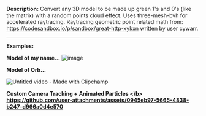 <b>Description:</b> Convert any 3D model to be made up green 1's and 0's (like the matrix) with a random points cloud effect. Uses three-mesh-bvh for accelerated raytracing. Raytracing geometric point related math from: https://codesandbox.io/p/sandbox/great-http-xykxn written by user cywarr.

***
<b>Examples:</b>

<b>Model of my name...</b>
![image](https://github.com/user-attachments/assets/b5b78ba8-27f2-4431-b83b-c260d0762732) 

<b>Model of Orb...</b>

![Untitled video - Made with Clipchamp](https://github.com/user-attachments/assets/6707c384-9a64-4b9f-afdc-d2e09d8bfef5)


<b>Custom Camera Tracking + Animated Particles <\b>
https://github.com/user-attachments/assets/0945eb97-5665-4838-b247-d966a0d4e570

